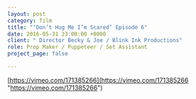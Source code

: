```yaml
---
layout: post
category: film
title: "‘Don’t Hug Me I’m Scared’ Episode 6"
date: 2016-05-31 23:00:00 +0000
client: " Director Becky & Joe / Blink Ink Productions"
role: Prop Maker / Puppeteer / Set Assistant
project_page: false

---
```

[https://vimeo.com/171385266](https://vimeo.com/171385266 "https://vimeo.com/171385266")